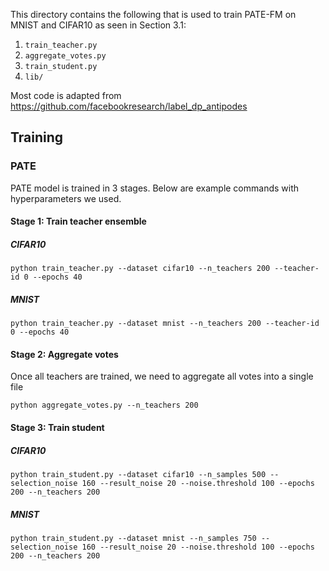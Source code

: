 This directory contains the following that is used to train PATE-FM on MNIST and CIFAR10 as seen in Section 3.1:

1. ```train_teacher.py```
1. ```aggregate_votes.py```
1. ```train_student.py```
1. ```lib/```

Most code is adapted from https://github.com/facebookresearch/label_dp_antipodes


## Training

### PATE
PATE model is trained in 3 stages. Below are example commands with hyperparameters we used.

#### Stage 1: Train teacher ensemble

##### CIFAR10
```commandline
python train_teacher.py --dataset cifar10 --n_teachers 200 --teacher-id 0 --epochs 40
```

##### MNIST
```commandline
python train_teacher.py --dataset mnist --n_teachers 200 --teacher-id 0 --epochs 40
```

#### Stage 2: Aggregate votes
Once all teachers are trained, we need to aggregate all votes into a single file

```commandline
python aggregate_votes.py --n_teachers 200
```

#### Stage 3: Train student

##### CIFAR10

```commandline
python train_student.py --dataset cifar10 --n_samples 500 --selection_noise 160 --result_noise 20 --noise.threshold 100 --epochs 200 --n_teachers 200
```

##### MNIST
```commandline
python train_student.py --dataset mnist --n_samples 750 --selection_noise 160 --result_noise 20 --noise.threshold 100 --epochs 200 --n_teachers 200
```